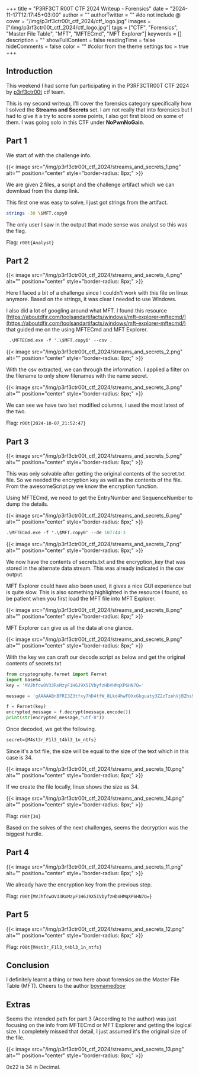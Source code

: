 +++
title = "P3RF3CT R00T CTF 2024 Writeup - Forensics"
date = "2024-11-17T12:17:45+03:00"
author = ""
authorTwitter = "" #do not include @
cover = "/img/p3rf3ctr00t_ctf_2024/ctf_logo.jpg"
images = ["/img/p3rf3ctr00t_ctf_2024/ctf_logo.jpg"]
tags = ["CTF", "Forensics", "Master File Table", "MFT", "MFTECmd", "MFT Explorer"]
keywords = []
description = ""
showFullContent = false
readingTime = false
hideComments = false
color = "" #color from the theme settings
toc = true
+++



## Introduction
This weekend I had some fun participating in the P3RF3CTR00T CTF 2024 by [p3rf3ctr00t](https://twitter.com/p3rf3ctr00t) ctf team.

This is my second writeup, I'll cover the forensics category specifically how I solved the **Streams and Secrets** set. I am not really that into forensics but I had to give it a try to score some points, I also got first blood on some of them. I was going solo in this CTF under **NoPwnNoGain**.

## Part 1

We start of with the challenge info.

{{< image src="/img/p3rf3ctr00t_ctf_2024/streams_and_secrets_1.png" alt="" position="center" style="border-radius: 8px;" >}}

We are given 2 files, a script and the challenge artifact which we can download from the dump link.

This first one was easy to solve, I just got strings from the artifact.

```sh
strings -30 \$MFT.copy0
```
The only user I saw in the output that made sense was analyst so this was the flag.

Flag: `r00t{Analyst}`

## Part 2

{{< image src="/img/p3rf3ctr00t_ctf_2024/streams_and_secrets_4.png" alt="" position="center" style="border-radius: 8px;" >}}


Here I faced a bit of a challenge since I couldn't work with this file on linux anymore. Based on the strings, it was clear I needed to use Windows. 

I also did a lot of googling around what MFT. I found this resource [https://aboutdfir.com/toolsandartifacts/windows/mft-explorer-mftecmd/](https://aboutdfir.com/toolsandartifacts/windows/mft-explorer-mftecmd/) that guided me on the using MFTECmd and MFT Explorer.

```ps
 .\MFTECmd.exe -f '.\$MFT.copy0' --csv .
 ```
{{< image src="/img/p3rf3ctr00t_ctf_2024/streams_and_secrets_2.png" alt="" position="center" style="border-radius: 8px;" >}}

With the csv extracted, we can through the information. I applied a filter on the filename to only show filenames with the name secret.

{{< image src="/img/p3rf3ctr00t_ctf_2024/streams_and_secrets_3.png" alt="" position="center" style="border-radius: 8px;" >}}

We can see we have two last modified columns, I used the most latest of the two.

Flag: `r00t{2024-10-07_21:52:47}`

## Part 3

{{< image src="/img/p3rf3ctr00t_ctf_2024/streams_and_secrets_5.png" alt="" position="center" style="border-radius: 8px;" >}}

This was only solvable after getting the original contents of the secret.txt file. So we needed the encryption key as well as the contents of the file. From the awesomeScript.py we know the encryption function.

Using MFTECmd, we need to get the EntryNumber and SequenceNumber to dump the details.

{{< image src="/img/p3rf3ctr00t_ctf_2024/streams_and_secrets_6.png" alt="" position="center" style="border-radius: 8px;" >}}


```ps
.\MFTECmd.exe -f '.\$MFT.copy0' --de 107744-3
```

{{< image src="/img/p3rf3ctr00t_ctf_2024/streams_and_secrets_7.png" alt="" position="center" style="border-radius: 8px;" >}}

We now have the contents of secrets.txt and the encryption_key that was stored in the alternate data stream. This was already indicated in the csv output.

MFT Explorer could have also been used, it gives a nice GUI experience but is quite slow. This is also something highlighted in the resource I found, so be patient when you first load the MFT file into MFT Explorer.

{{< image src="/img/p3rf3ctr00t_ctf_2024/streams_and_secrets_8.png" alt="" position="center" style="border-radius: 8px;" >}}

MFT Explorer can give us all the data at one glance.

{{< image src="/img/p3rf3ctr00t_ctf_2024/streams_and_secrets_9.png" alt="" position="center" style="border-radius: 8px;" >}}


With the key we can craft our decode script as below and get the original contents of secrets.txt

```py
from cryptography.fernet import Fernet
import base64
key = 'MVJhfcwOV33RxMzyF1H6J9X5IVbyfzHbVHMqXP6HN7Q=' 

message = 'gAAAAABnBFRI3Z3tfxy7hD4tfW_8Lkd4hwFOXxGkguaty3Z2zTzehVjBZhs9Q57y8g--0rTvkaZw44o-Nc0NxLFHqEYPiLab0FYXf7Y-34Rz27tKq_IFClITfXafCFR5BQb07PawxhP-'

f = Fernet(key)
encrypted_message = f.decrypt(message.encode())
print(str(encrypted_message,"utf-8"))
```
Once decoded, we get the following.

```txt
secret={M4st3r_F1l3_t4bl3_1n_ntfs}
```

Since it's a txt file, the size will be equal to the size of the text which in this case is 34.

{{< image src="/img/p3rf3ctr00t_ctf_2024/streams_and_secrets_10.png" alt="" position="center" style="border-radius: 8px;" >}}

If we create the file locally, linux shows the size as 34.

{{< image src="/img/p3rf3ctr00t_ctf_2024/streams_and_secrets_14.png" alt="" position="center" style="border-radius: 8px;" >}}

Flag: `r00t{34}`

Based on the solves of the next challenges, seems the decryption was the biggest hurdle.

## Part 4

{{< image src="/img/p3rf3ctr00t_ctf_2024/streams_and_secrets_11.png" alt="" position="center" style="border-radius: 8px;" >}}

We already have the encryption key from the previous step.

Flag: `r00t{MVJhfcwOV33RxMzyF1H6J9X5IVbyfzHbVHMqXP6HN7Q=}`

## Part 5

{{< image src="/img/p3rf3ctr00t_ctf_2024/streams_and_secrets_12.png" alt="" position="center" style="border-radius: 8px;" >}}


Flag: `r00t{M4st3r_F1l3_t4bl3_1n_ntfs}`

## Conclusion

I definitely learnt a thing or two here about forensics on the Master File Table (MFT). Cheers to the author [boynamedboy](https://x.com/festusgichohi1)

## Extras

Seems the intended path for part 3 (According to the author) was just focusing on the info from MFTECmd or MFT Explorer and getting the logical size. I completely missed that detail, I just assumed it's the original size of the file.

{{< image src="/img/p3rf3ctr00t_ctf_2024/streams_and_secrets_13.png" alt="" position="center" style="border-radius: 8px;" >}}

0x22 is 34 in Decimal.

